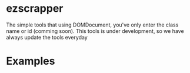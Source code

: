 <h1>ezscrapper</h1>
<p>The simple tools that using DOMDocument, you've only enter the class name or id (comming soon). This tools is under development, so we have always update the tools everyday</p>

<h1>Examples</h1>

